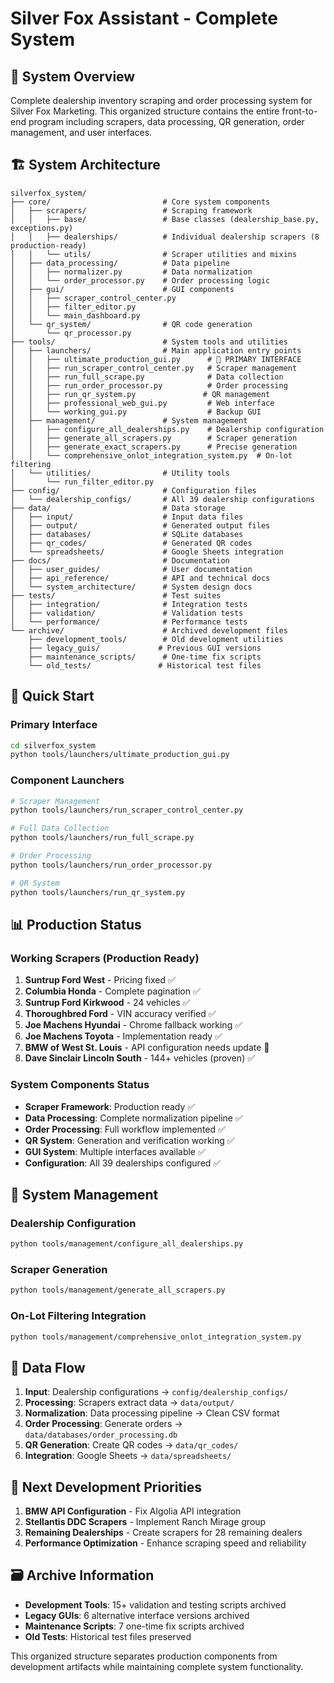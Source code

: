 # Silver Fox Assistant - Complete System

## 🎯 System Overview
Complete dealership inventory scraping and order processing system for Silver Fox Marketing. This organized structure contains the entire front-to-end program including scrapers, data processing, QR generation, order management, and user interfaces.

## 🏗️ System Architecture

```
silverfox_system/
├── core/                         # Core system components
│   ├── scrapers/                 # Scraping framework
│   │   ├── base/                 # Base classes (dealership_base.py, exceptions.py)
│   │   ├── dealerships/          # Individual dealership scrapers (8 production-ready)
│   │   └── utils/                # Scraper utilities and mixins
│   ├── data_processing/          # Data pipeline
│   │   ├── normalizer.py         # Data normalization
│   │   └── order_processor.py    # Order processing logic
│   ├── gui/                      # GUI components
│   │   ├── scraper_control_center.py
│   │   ├── filter_editor.py
│   │   └── main_dashboard.py
│   └── qr_system/                # QR code generation
│       └── qr_processor.py
├── tools/                        # System tools and utilities
│   ├── launchers/                # Main application entry points
│   │   ├── ultimate_production_gui.py      # 🚀 PRIMARY INTERFACE
│   │   ├── run_scraper_control_center.py   # Scraper management
│   │   ├── run_full_scrape.py              # Data collection
│   │   ├── run_order_processor.py          # Order processing
│   │   ├── run_qr_system.py               # QR management
│   │   ├── professional_web_gui.py         # Web interface
│   │   └── working_gui.py                  # Backup GUI
│   ├── management/               # System management
│   │   ├── configure_all_dealerships.py    # Dealership configuration
│   │   ├── generate_all_scrapers.py        # Scraper generation
│   │   ├── generate_exact_scrapers.py      # Precise generation
│   │   └── comprehensive_onlot_integration_system.py  # On-lot filtering
│   └── utilities/                # Utility tools
│       └── run_filter_editor.py
├── config/                       # Configuration files
│   └── dealership_configs/       # All 39 dealership configurations
├── data/                         # Data storage
│   ├── input/                    # Input data files
│   ├── output/                   # Generated output files
│   ├── databases/                # SQLite databases
│   ├── qr_codes/                 # Generated QR codes
│   └── spreadsheets/             # Google Sheets integration
├── docs/                         # Documentation
│   ├── user_guides/              # User documentation
│   ├── api_reference/            # API and technical docs
│   └── system_architecture/      # System design docs
├── tests/                        # Test suites
│   ├── integration/              # Integration tests
│   ├── validation/               # Validation tests
│   └── performance/              # Performance tests
└── archive/                      # Archived development files
    ├── development_tools/        # Old development utilities
    ├── legacy_guis/             # Previous GUI versions
    ├── maintenance_scripts/      # One-time fix scripts
    └── old_tests/               # Historical test files
```

## 🚀 Quick Start

### Primary Interface
```bash
cd silverfox_system
python tools/launchers/ultimate_production_gui.py
```

### Component Launchers
```bash
# Scraper Management
python tools/launchers/run_scraper_control_center.py

# Full Data Collection
python tools/launchers/run_full_scrape.py

# Order Processing
python tools/launchers/run_order_processor.py

# QR System
python tools/launchers/run_qr_system.py
```

## 📊 Production Status

### Working Scrapers (Production Ready)
1. **Suntrup Ford West** - Pricing fixed ✅
2. **Columbia Honda** - Complete pagination ✅  
3. **Suntrup Ford Kirkwood** - 24 vehicles ✅
4. **Thoroughbred Ford** - VIN accuracy verified ✅
5. **Joe Machens Hyundai** - Chrome fallback working ✅
6. **Joe Machens Toyota** - Implementation ready ✅
7. **BMW of West St. Louis** - API configuration needs update 🔧
8. **Dave Sinclair Lincoln South** - 144+ vehicles (proven) ✅

### System Components Status
- **Scraper Framework**: Production ready ✅
- **Data Processing**: Complete normalization pipeline ✅
- **Order Processing**: Full workflow implemented ✅
- **QR System**: Generation and verification working ✅
- **GUI System**: Multiple interfaces available ✅
- **Configuration**: All 39 dealerships configured ✅

## 🔧 System Management

### Dealership Configuration
```bash
python tools/management/configure_all_dealerships.py
```

### Scraper Generation
```bash
python tools/management/generate_all_scrapers.py
```

### On-Lot Filtering Integration
```bash
python tools/management/comprehensive_onlot_integration_system.py
```

## 📁 Data Flow
1. **Input**: Dealership configurations → `config/dealership_configs/`
2. **Processing**: Scrapers extract data → `data/output/`
3. **Normalization**: Data processing pipeline → Clean CSV format
4. **Order Processing**: Generate orders → `data/databases/order_processing.db`
5. **QR Generation**: Create QR codes → `data/qr_codes/`
6. **Integration**: Google Sheets → `data/spreadsheets/`

## 🎯 Next Development Priorities
1. **BMW API Configuration** - Fix Algolia API integration
2. **Stellantis DDC Scrapers** - Implement Ranch Mirage group
3. **Remaining Dealerships** - Create scrapers for 28 remaining dealers
4. **Performance Optimization** - Enhance scraping speed and reliability

## 🗃️ Archive Information
- **Development Tools**: 15+ validation and testing scripts archived
- **Legacy GUIs**: 6 alternative interface versions archived  
- **Maintenance Scripts**: 7 one-time fix scripts archived
- **Old Tests**: Historical test files preserved

This organized structure separates production components from development artifacts while maintaining complete system functionality.
